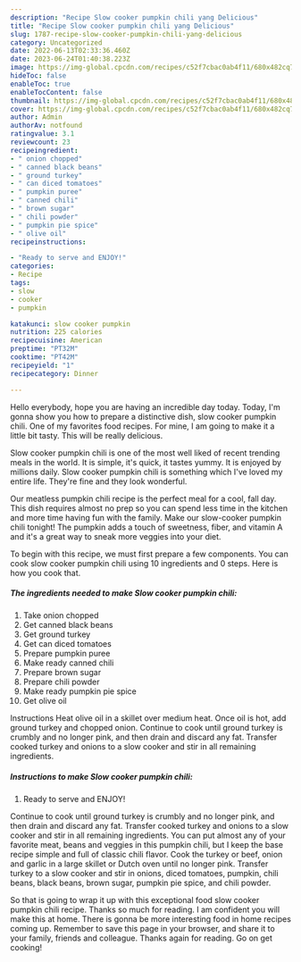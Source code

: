 ```yaml
---
description: "Recipe Slow cooker pumpkin chili yang Delicious"
title: "Recipe Slow cooker pumpkin chili yang Delicious"
slug: 1787-recipe-slow-cooker-pumpkin-chili-yang-delicious
category: Uncategorized
date: 2022-06-13T02:33:36.460Z
date: 2023-06-24T01:40:38.223Z
image: https://img-global.cpcdn.com/recipes/c52f7cbac0ab4f11/680x482cq70/slow-cooker-pumpkin-chili-recipe-main-photo.jpg
hideToc: false
enableToc: true
enableTocContent: false
thumbnail: https://img-global.cpcdn.com/recipes/c52f7cbac0ab4f11/680x482cq70/slow-cooker-pumpkin-chili-recipe-main-photo.jpg
cover: https://img-global.cpcdn.com/recipes/c52f7cbac0ab4f11/680x482cq70/slow-cooker-pumpkin-chili-recipe-main-photo.jpg
author: Admin
authorAv: notfound
ratingvalue: 3.1
reviewcount: 23
recipeingredient:
- " onion chopped"
- " canned black beans"
- " ground turkey"
- " can diced tomatoes"
- " pumpkin puree"
- " canned chili"
- " brown sugar"
- " chili powder"
- " pumpkin pie spice"
- " olive oil"
recipeinstructions:

- "Ready to serve and ENJOY!"
categories:
- Recipe
tags:
- slow
- cooker
- pumpkin

katakunci: slow cooker pumpkin 
nutrition: 225 calories
recipecuisine: American
preptime: "PT32M"
cooktime: "PT42M"
recipeyield: "1"
recipecategory: Dinner

---
```



Hello everybody, hope you are having an incredible day today. Today, I'm gonna show you how to prepare a distinctive dish, slow cooker pumpkin chili. One of my favorites food recipes. For mine, I am going to make it a little bit tasty. This will be really delicious.

Slow cooker pumpkin chili is one of the most well liked of recent trending meals in the world. It is simple, it's quick, it tastes yummy. It is enjoyed by millions daily. Slow cooker pumpkin chili is something which I've loved my entire life. They're fine and they look wonderful.

Our meatless pumpkin chili recipe is the perfect meal for a cool, fall day. This dish requires almost no prep so you can spend less time in the kitchen and more time having fun with the family. Make our slow-cooker pumpkin chili tonight! The pumpkin adds a touch of sweetness, fiber, and vitamin A and it&#39;s a great way to sneak more veggies into your diet.


To begin with this recipe, we must first prepare a few components. You can cook slow cooker pumpkin chili using 10 ingredients and 0 steps. Here is how you cook that.

<!--inarticleads1-->

##### The ingredients needed to make Slow cooker pumpkin chili:

1. Take  onion chopped
1. Get  canned black beans
1. Get  ground turkey
1. Get  can diced tomatoes
1. Prepare  pumpkin puree
1. Make ready  canned chili
1. Prepare  brown sugar
1. Prepare  chili powder
1. Make ready  pumpkin pie spice
1. Get  olive oil


Instructions Heat olive oil in a skillet over medium heat. Once oil is hot, add ground turkey and chopped onion. Continue to cook until ground turkey is crumbly and no longer pink, and then drain and discard any fat. Transfer cooked turkey and onions to a slow cooker and stir in all remaining ingredients. 

<!--inarticleads2-->

##### Instructions to make Slow cooker pumpkin chili:


1. Ready to serve and ENJOY!

Continue to cook until ground turkey is crumbly and no longer pink, and then drain and discard any fat. Transfer cooked turkey and onions to a slow cooker and stir in all remaining ingredients. You can put almost any of your favorite meat, beans and veggies in this pumpkin chili, but I keep the base recipe simple and full of classic chili flavor. Cook the turkey or beef, onion and garlic in a large skillet or Dutch oven until no longer pink. Transfer turkey to a slow cooker and stir in onions, diced tomatoes, pumpkin, chili beans, black beans, brown sugar, pumpkin pie spice, and chili powder. 

So that is going to wrap it up with this exceptional food slow cooker pumpkin chili recipe. Thanks so much for reading. I am confident you will make this at home. There is gonna be more interesting food in home recipes coming up. Remember to save this page in your browser, and share it to your family, friends and colleague. Thanks again for reading. Go on get cooking!
